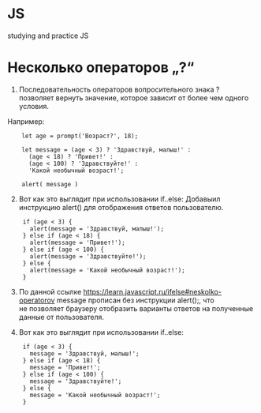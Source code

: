 # JS
studying and practice JS

# Несколько операторов „?“

1. Последовательность операторов вопросительного знака ? позволяет вернуть значение, которое зависит от более чем одного условия.

Например:

        let age = prompt('Возраст?', 18);

        let message = (age < 3) ? 'Здравствуй, малыш!' :
          (age < 18) ? 'Привет!' :
          (age < 100) ? 'Здравствуйте!' :
          'Какой необычный возраст!';

        alert( message )

2. Вот как это выглядит при использовании if..else: Добавыил инструкцию alert() для отображения ответов пользователю.

        if (age < 3) {
          alert(message = 'Здравствуй, малыш!');
        } else if (age < 18) {
          alert(message = 'Привет!');
        } else if (age < 100) {
          alert(message = 'Здравствуйте!');
        } else {
          alert(message = 'Какой необычный возраст!');
        }

3. По данной ссылке https://learn.javascript.ru/ifelse#neskolko-operatorov message прописан без инструкции alert();, что  
не позволяет браузеру отобразить варианты ответов на полученные данные от пользователя.

4. Вот как это выглядит при использовании if..else:

        if (age < 3) {
          message = 'Здравствуй, малыш!';
        } else if (age < 18) {
          message = 'Привет!';
        } else if (age < 100) {
          message = 'Здравствуйте!';
        } else {
          message = 'Какой необычный возраст!';
        }
